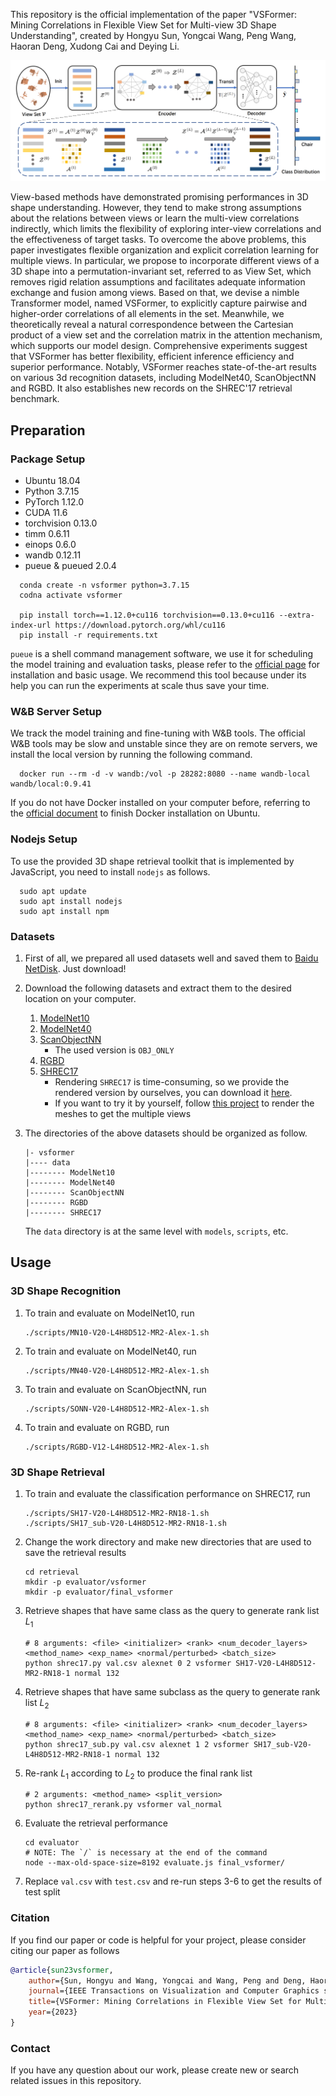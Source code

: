 This repository is the official implementation of the paper "VSFormer: Mining Correlations in Flexible View Set for Multi-view 3D Shape Understanding", created by Hongyu Sun, Yongcai Wang, Peng Wang, Haoran Deng, Xudong Cai and Deying Li.

![](assets/architecture.png)

View-based methods have demonstrated promising performances in 3D shape understanding. However, they tend to make strong assumptions about the relations between views or learn the multi-view correlations indirectly, which limits the flexibility of exploring inter-view correlations and the effectiveness of target tasks. To overcome the above problems, this paper investigates flexible organization and explicit correlation learning for multiple views. In particular, we propose to incorporate different views of a 3D shape into a permutation-invariant set, referred to as View Set, which removes rigid relation assumptions  and facilitates adequate information exchange and fusion among views. Based on that, we devise a nimble Transformer model, named VSFormer, to explicitly capture pairwise and higher-order correlations of all elements in the set. Meanwhile, we theoretically reveal a natural correspondence between the Cartesian product of a view set and the correlation matrix in the attention mechanism, which supports our model design. Comprehensive experiments suggest that VSFormer has better flexibility, efficient inference efficiency and superior performance. Notably, VSFormer reaches state-of-the-art results on various 3d recognition datasets, including ModelNet40, ScanObjectNN and RGBD. It also establishes new records on the SHREC'17 retrieval benchmark. 

## Preparation
### Package Setup
* Ubuntu 18.04
* Python 3.7.15
* PyTorch 1.12.0
* CUDA 11.6
* torchvision 0.13.0
* timm 0.6.11
* einops 0.6.0
* wandb 0.12.11
* pueue & pueued 2.0.4

```shell
  conda create -n vsformer python=3.7.15
  codna activate vsformer

  pip install torch==1.12.0+cu116 torchvision==0.13.0+cu116 --extra-index-url https://download.pytorch.org/whl/cu116
  pip install -r requirements.txt
```

`pueue` is a shell command management software, we use it for scheduling the model training and evaluation tasks, please refer to the [official page](https://github.com/Nukesor/pueue) for installation and basic usage. 
We recommend this tool because under its help you can run the experiments at scale thus save your time. 

### W&B Server Setup
We track the model training and fine-tuning with W&B tools. The official W&B tools may be slow and unstable since 
they are on remote servers, we install the local version by running the following command. 

```shell
  docker run --rm -d -v wandb:/vol -p 28282:8080 --name wandb-local wandb/local:0.9.41
```

If you do not have Docker installed on your computer before, referring to the [official document](https://docs.docker.com/engine/install/ubuntu/) to finish Docker installation on Ubuntu.


### Nodejs Setup
To use the provided 3D shape retrieval toolkit that is implemented by JavaScript, you need to install `nodejs` as follows.
```shell
  sudo apt update
  sudo apt install nodejs
  sudo apt install npm
```

### Datasets
1. First of all, we prepared all used datasets well and saved them to [Baidu NetDisk](https://pan.baidu.com/s/1nwLnnBPVkpx8Q_tL8Hi3_w?pwd=xi9y). Just download!

2. Download the following datasets and extract them to the desired location on your computer. 
    1. [ModelNet10](https://data.airc.aist.go.jp/kanezaki.asako/data/modelnet10v2png_ori2.tar)
    2. [ModelNet40](https://data.airc.aist.go.jp/kanezaki.asako/data/modelnet40v2png_ori4.tar)
    3. [ScanObjectNN](https://pan.baidu.com/s/1fQLeSDgCsvWUc7dBiEco2Q?pwd=y1fj)
        - The used version is `OBJ_ONLY`
    4. [RGBD](https://rgbd-dataset.cs.washington.edu/dataset/)
    5. [SHREC17](https://shapenet.cs.stanford.edu/shrec17/)
        - Rendering `SHREC17` is time-consuming, so we provide the rendered version by ourselves, you can download it [here](https://pan.baidu.com/s/1MVBAybo5UC9Qpg-J5Gyv6w?pwd=72jx).
        - If you want to try it by yourself, follow [this project](https://github.com/kanezaki/SHREC2017_track3) to render the meshes to get the multiple views

3. The directories of the above datasets should be organized as follow. 
    ```
    |- vsformer
    |---- data
    |-------- ModelNet10
    |-------- ModelNet40
    |-------- ScanObjectNN
    |-------- RGBD
    |-------- SHREC17
    ```
    The `data` directory is at the same level with `models`, `scripts`, etc.

## Usage
### 3D Shape Recognition
1. To train and evaluate on ModelNet10, run
    ```shell
    ./scripts/MN10-V20-L4H8D512-MR2-Alex-1.sh
    ```

2. To train and evaluate on ModelNet40, run
    ```shell
    ./scripts/MN40-V20-L4H8D512-MR2-Alex-1.sh
    ```

3. To train and evaluate on ScanObjectNN, run
    ```shell
    ./scripts/SONN-V20-L4H8D512-MR2-Alex-1.sh
    ```

4. To train and evaluate on RGBD, run
    ```shell
    ./scripts/RGBD-V12-L4H8D512-MR2-Alex-1.sh
    ```

### 3D Shape Retrieval
1. To train and evaluate the classification performance on SHREC17, run
    ```shell
    ./scripts/SH17-V20-L4H8D512-MR2-RN18-1.sh
    ./scripts/SH17_sub-V20-L4H8D512-MR2-RN18-1.sh
    ```

2. Change the work directory and make new directories that are used to save the retrieval results
    ```shell
    cd retrieval
    mkdir -p evaluator/vsformer
    mkdir -p evaluator/final_vsformer
    ```

3. Retrieve shapes that have same class as the query to generate rank list $L_1$
    ```shell
    # 8 arguments: <file> <initializer> <rank> <num_decoder_layers> <method_name> <exp_name> <normal/perturbed> <batch_size>
    python shrec17.py val.csv alexnet 0 2 vsformer SH17-V20-L4H8D512-MR2-RN18-1 normal 132 
    ```

4. Retrieve shapes that have same subclass as the query to generate rank list $L_2$
    ```shell
    # 8 arguments: <file> <initializer> <rank> <num_decoder_layers> <method_name> <exp_name> <normal/perturbed> <batch_size>
    python shrec17_sub.py val.csv alexnet 1 2 vsformer SH17_sub-V20-L4H8D512-MR2-RN18-1 normal 132 
    ```

5. Re-rank $L_1$ according to $L_2$ to produce the final rank list 
    ```shell
    # 2 arguments: <method_name> <split_version>
    python shrec17_rerank.py vsformer val_normal
    ```

6. Evaluate the retrieval performance
    ```shell
    cd evaluator
    # NOTE: The `/` is necessary at the end of the command
    node --max-old-space-size=8192 evaluate.js final_vsformer/
    ```

7. Replace `val.csv` with `test.csv` and re-run steps 3-6 to get the results of test split

### Citation
If you find our paper or code is helpful for your project, please consider citing our paper as follows
```bibtex
@article{sun23vsformer,
    author={Sun, Hongyu and Wang, Yongcai and Wang, Peng and Deng, Haoran and Cai, Xudong and Li, Deying}, 
    journal={IEEE Transactions on Visualization and Computer Graphics submission}, 
    title={VSFormer: Mining Correlations in Flexible View Set for Multi-view 3D Shape Understanding},
    year={2023}
}
```

### Contact
If you have any question about our work, please create new or search related issues in this repository.
